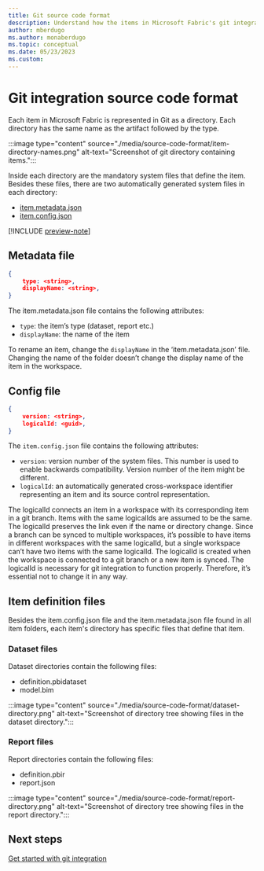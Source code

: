 ```yaml
---
title: Git source code format
description: Understand how the items in Microsoft Fabric's git integration tool are structured
author: mberdugo
ms.author: monaberdugo
ms.topic: conceptual 
ms.date: 05/23/2023
ms.custom: 
---
```


# Git integration source code format

Each item in Microsoft Fabric is represented in Git as a directory. Each directory has the same name as the artifact followed by the type.

:::image type="content" source="./media/source-code-format/item-directory-names.png" alt-text="Screenshot of git directory containing items.":::

Inside each directory are the mandatory system files that define the item. Besides these files, there are two automatically generated system files in each directory:

- [item.metadata.json](#metadata-file)
- [item.config.json](#config-file)

[!INCLUDE [preview-note](../../includes/preview-note.md)]

## Metadata file

```json
{ 
    type: <string>, 
    displayName: <string>, 
} 
```

The item.metadata.json file contains the following attributes:

- `type`: the item’s type (dataset, report etc.)
- `displayName`: the name of the item

To rename an item, change the `displayName` in the ‘item.metadata.json’ file. Changing the name of the folder doesn’t change the display name of the item in the workspace.

## Config file

```json
{ 
    version: <string>, 
    logicalId: <guid>, 
} 
```

The `item.config.json` file contains the following attributes:

- `version`: version number of the system files. This number is used to enable backwards compatibility. Version number of the item might be different.
- `logicalId`: an automatically generated cross-workspace identifier representing an item and its source control representation.

The logicalId connects an item in a workspace with its corresponding item in a git branch. Items with the same logicalIds are assumed to be the same. The logicalId preserves the link even if the name or directory change. Since a branch can be synced to multiple workspaces, it’s possible to have items in different workspaces with the same logicalId, but a single workspace can’t have two items with the same logicalId. The logicalId is created when the workspace is connected to a git branch or a new item is synced. The logicalId is necessary for git integration to function properly. Therefore, it’s essential not to change it in any way.

## Item definition files

Besides the item.config.json file and the item.metadata.json file found in all item folders, each item's directory has specific files that define that item.

### Dataset files

Dataset directories contain the following files:

- definition.pbidataset
- model.bim

:::image type="content" source="./media/source-code-format/dataset-directory.png" alt-text="Screenshot of directory tree showing files in the dataset directory.":::

### Report files

Report directories contain the following files:

- definition.pbir
- report.json

:::image type="content" source="./media/source-code-format/report-directory.png" alt-text="Screenshot of directory tree showing files in the report directory.":::

## Next steps

[Get started with git integration](./git-get-started.md)
